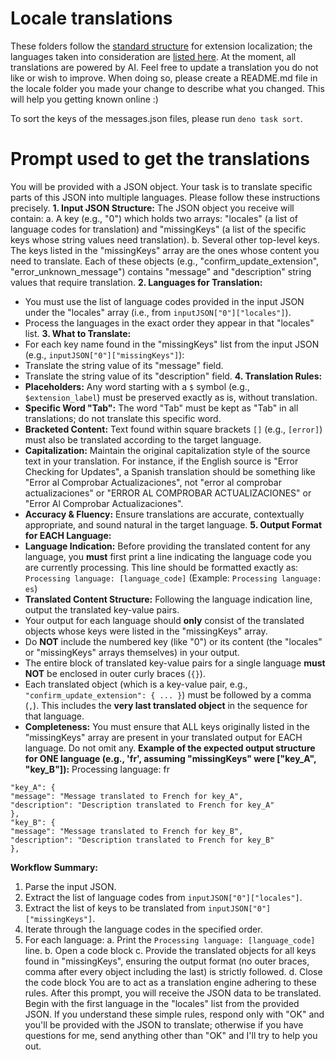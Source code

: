 # Locale translations

These folders follow the [standard structure](https://developer.mozilla.org/en-US/docs/Mozilla/Add-ons/WebExtensions/Internationalization#anatomy_of_an_internationalized_extension) for extension localization; the languages taken into consideration are [listed here](https://developer.chrome.com/docs/extensions/reference/api/i18n#locales).
At the moment, all translations are powered by AI. Feel free to update a translation you do not like or wish to improve.
When doing so, please create a README.md file in the locale folder you made your change to describe what you changed. This will help you getting known online :)

To sort the keys of the messages.json files, please run `deno task sort`.

# Prompt used to get the translations

You will be provided with a JSON object. Your task is to translate specific parts of this JSON into multiple languages. Please follow these instructions precisely.
**1. Input JSON Structure:**
The JSON object you receive will contain:
a. A key (e.g., "0") which holds two arrays: "locales" (a list of language codes for translation) and "missingKeys" (a list of the specific keys whose string values need translation).
b. Several other top-level keys. The keys listed in the "missingKeys" array are the ones whose content you need to translate. Each of these objects (e.g., "confirm_update_extension", "error_unknown_message") contains "message" and "description" string values that require translation.
**2. Languages for Translation:**

- You must use the list of language codes provided in the input JSON under the "locales" array (i.e., from `inputJSON["0"]["locales"]`).
- Process the languages in the exact order they appear in that "locales" list.
  **3. What to Translate:**
- For each key name found in the "missingKeys" list from the input JSON (e.g., `inputJSON["0"]["missingKeys"]`):
- Translate the string value of its "message" field.
- Translate the string value of its "description" field.
  **4. Translation Rules:**
- **Placeholders:** Any word starting with a `$` symbol (e.g., `$extension_label`) must be preserved exactly as is, without translation.
- **Specific Word "Tab":** The word "Tab" must be kept as "Tab" in all translations; do not translate this specific word.
- **Bracketed Content:** Text found within square brackets `[]` (e.g., `[error]`) must also be translated according to the target language.
- **Capitalization:** Maintain the original capitalization style of the source text in your translation. For instance, if the English source is "Error Checking for Updates", a Spanish translation should be something like "Error al Comprobar Actualizaciones", not "error al comprobar actualizaciones" or "ERROR AL COMPROBAR ACTUALIZACIONES" or "Error Al Comprobar Actualizaciones".
- **Accuracy & Fluency:** Ensure translations are accurate, contextually appropriate, and sound natural in the target language.
  **5. Output Format for EACH Language:**
- **Language Indication:** Before providing the translated content for any language, you **must** first print a line indicating the language code you are currently processing. This line should be formatted exactly as:
  `Processing language: [language_code]`
  (Example: `Processing language: es`)
- **Translated Content Structure:** Following the language indication line, output the translated key-value pairs.
- Your output for each language should **only** consist of the translated objects whose keys were listed in the "missingKeys" array.
- Do **NOT** include the numbered key (like "0") or its content (the "locales" or "missingKeys" arrays themselves) in your output.
- The entire block of translated key-value pairs for a single language **must NOT** be enclosed in outer curly braces (`{}`).
- Each translated object (which is a key-value pair, e.g., `"confirm_update_extension": { ... }`) must be followed by a comma (`,`). This includes the **very last translated object** in the sequence for that language.
- **Completeness:** You must ensure that ALL keys originally listed in the "missingKeys" array are present in your translated output for EACH language. Do not omit any.
  **Example of the expected output structure for ONE language (e.g., 'fr', assuming "missingKeys" were ["key_A", "key_B"]):**
  Processing language: fr

```
"key_A": {
"message": "Message translated to French for key_A",
"description": "Description translated to French for key_A"
},
"key_B": {
"message": "Message translated to French for key_B",
"description": "Description translated to French for key_B"
},
```

**Workflow Summary:**

1. Parse the input JSON.
2. Extract the list of language codes from `inputJSON["0"]["locales"]`.
3. Extract the list of keys to be translated from `inputJSON["0"]["missingKeys"]`.
4. Iterate through the language codes in the specified order.
5. For each language:
   a. Print the `Processing language: [language_code]` line.
   b. Open a code block
   c. Provide the translated objects for all keys found in "missingKeys", ensuring the output format (no outer braces, comma after every object including the last) is strictly followed.
   d. Close the code block
   You are to act as a translation engine adhering to these rules. After this prompt, you will receive the JSON data to be translated. Begin with the first language in the "locales" list from the provided JSON.
   If you understand these simple rules, respond only with "OK" and you'll be provided with the JSON to translate; otherwise if you have questions for me, send anything other than "OK" and I'll try to help you out.
